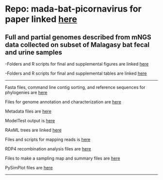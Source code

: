 # Repo: mada-bat-picornavirus for paper linked [here]()
Full and partial genomes described from mNGS data collected on subset of Malagasy bat fecal and urine samples
---

-Folders and R scripts for final and supplemental figures are linked [here](https://github.com/brooklabteam/mada-bat-picornavirus/tree/main/final_figures)

-Folders and R scripts for final and supplemental tables are linked [here](https://github.com/brooklabteam/mada-bat-picornavirus/tree/main/final_tables)

---

Fasta files, command line contig sorting, and reference sequences for phylogenies are [here](https://github.com/brooklabteam/mada-bat-picornavirus/tree/main/fasta_files)

Files for genome annotation and characterization are [here](https://github.com/brooklabteam/mada-bat-picornavirus/tree/main/genome_annotation_and_characterization)

Metadata files are [here](https://github.com/brooklabteam/mada-bat-picornavirus/tree/main/metadata)

ModelTest output is [here](https://github.com/brooklabteam/mada-bat-picornavirus/tree/main/modeltest)

RAxML trees are linked [here](https://github.com/brooklabteam/mada-bat-picornavirus/tree/main/raxml_trees)

Files and scripts for mapping reads is [here](https://github.com/brooklabteam/mada-bat-picornavirus/tree/main/read_mapping)

RDP4 recombination analysis files are [here](https://github.com/brooklabteam/mada-bat-picornavirus/tree/main/recombination)

Files to make a sampling map and summary files are [here](https://github.com/brooklabteam/mada-bat-picornavirus/tree/main/sampling_map)

PySimPlot files are [here](https://github.com/brooklabteam/mada-bat-picornavirus/tree/main/PySimPlot)

---
